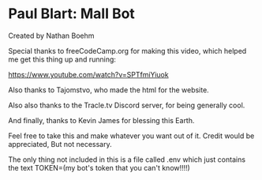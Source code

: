 # Paul Blart: Mall Bot
Created by Nathan Boehm

Special thanks to freeCodeCamp.org for making this video, which helped me get this thing up and running:

https://www.youtube.com/watch?v=SPTfmiYiuok

Also thanks to Tajomstvo, who made the html for the website.

Also also thanks to the Tracle.tv Discord server, for being generally cool.

And finally, thanks to Kevin James for blessing this Earth.

Feel free to take this and make whatever you want out of it. Credit would be appreciated, But not necessary.

The only thing not included in this is a file called .env which just contains the text TOKEN=(my bot's token that you can't know!!!!)